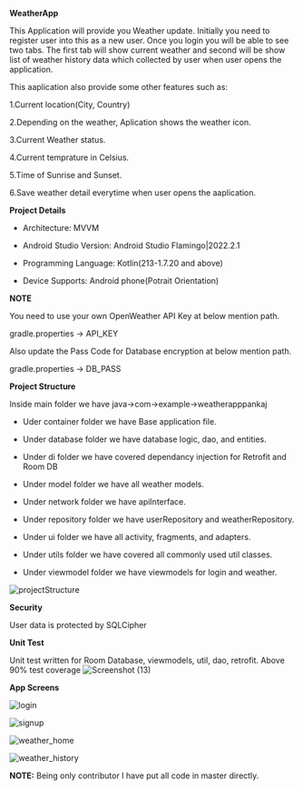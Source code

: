 **WeatherApp**

This Application will provide you Weather update. Initially you need to register user into this as a new user.
Once you login you will be able to see two tabs. The first tab will show current weather and second will be show 
list of weather history data which collected by user when user opens the application.

This aaplication also provide some other features such as:

1.Current location(City, Country)

2.Depending on the weather, Aplication shows the weather icon.

3.Current Weather status.

4.Current temprature in Celsius.

5.Time of Sunrise and Sunset.

6.Save weather detail everytime when user opens the aaplication.

**Project Details**

- Architecture: MVVM

- Android Studio Version: Android Studio Flamingo|2022.2.1

- Programming Language: Kotlin(213-1.7.20 and above)

- Device Supports: Android phone(Potrait Orientation)


**NOTE**

You need to use your own OpenWeather API Key at below mention path.

gradle.properties -> API_KEY 

Also update the Pass Code for Database encryption at below mention path.

gradle.properties -> DB_PASS


**Project Structure**

Inside main folder we have java->com->example->weatherapppankaj

- Uder container folder we have Base application file.

- Under database folder we have database logic, dao, and entities.

- Under di folder we have covered dependancy injection for Retrofit and Room DB

- Under model folder we have all weather models.

- Under network folder we have apiInterface.

- Under repository folder we have userRepository and weatherRepository.

- Under ui folder we have all activity, fragments, and adapters.

- Under utils folder we have covered all commonly used util classes.

- Under viewmodel folder we have viewmodels for login and weather.


![projectStructure](https://user-images.githubusercontent.com/131420205/234472846-523c4c49-9418-4c17-b5df-3410c591468a.png)


**Security**

User data is protected by SQLCipher

**Unit Test**

Unit test written for Room Database, viewmodels, util, dao, retrofit. Above 90% test coverage
![Screenshot (13)](https://user-images.githubusercontent.com/131420205/234472778-ebadd7d6-34b8-4ab9-876b-a2ba91838b3d.png)


**App Screens**

![login](https://user-images.githubusercontent.com/131420205/234472930-e8bb280f-d65b-4cd2-a15d-6d46d9d40992.png)

![signup](https://user-images.githubusercontent.com/131420205/234472953-9d380e5e-c8ef-4169-a328-e82b022f76eb.png)

![weather_home](https://user-images.githubusercontent.com/131420205/234472971-5a83f1eb-53a5-4cb0-af59-e4995aa69b04.png)

![weather_history](https://user-images.githubusercontent.com/131420205/234472989-b02c98cb-e285-44ea-8d76-caa0b93d6368.png)


**NOTE:** Being only contributor I have put all code in master directly.
